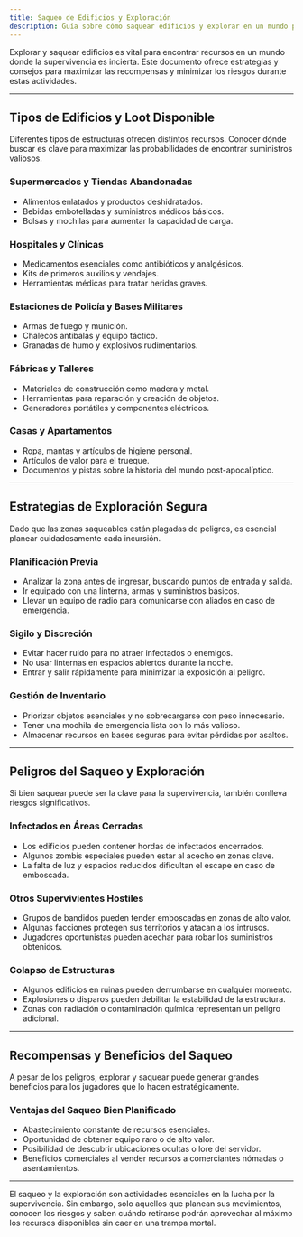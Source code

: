 ```yaml
---
title: Saqueo de Edificios y Exploración
description: Guía sobre cómo saquear edificios y explorar en un mundo post-apocalíptico.
---
```


Explorar y saquear edificios es vital para encontrar recursos en un mundo donde la supervivencia es incierta. Este documento ofrece estrategias y consejos para maximizar las recompensas y minimizar los riesgos durante estas actividades.

---

## **Tipos de Edificios y Loot Disponible**
Diferentes tipos de estructuras ofrecen distintos recursos. Conocer dónde buscar es clave para maximizar las probabilidades de encontrar suministros valiosos.

### **Supermercados y Tiendas Abandonadas**
- Alimentos enlatados y productos deshidratados.
- Bebidas embotelladas y suministros médicos básicos.
- Bolsas y mochilas para aumentar la capacidad de carga.

### **Hospitales y Clínicas**
- Medicamentos esenciales como antibióticos y analgésicos.
- Kits de primeros auxilios y vendajes.
- Herramientas médicas para tratar heridas graves.

### **Estaciones de Policía y Bases Militares**
- Armas de fuego y munición.
- Chalecos antibalas y equipo táctico.
- Granadas de humo y explosivos rudimentarios.

### **Fábricas y Talleres**
- Materiales de construcción como madera y metal.
- Herramientas para reparación y creación de objetos.
- Generadores portátiles y componentes eléctricos.

### **Casas y Apartamentos**
- Ropa, mantas y artículos de higiene personal.
- Artículos de valor para el trueque.
- Documentos y pistas sobre la historia del mundo post-apocalíptico.

---

## **Estrategias de Exploración Segura**
Dado que las zonas saqueables están plagadas de peligros, es esencial planear cuidadosamente cada incursión.

### **Planificación Previa**
- Analizar la zona antes de ingresar, buscando puntos de entrada y salida.
- Ir equipado con una linterna, armas y suministros básicos.
- Llevar un equipo de radio para comunicarse con aliados en caso de emergencia.

### **Sigilo y Discreción**
- Evitar hacer ruido para no atraer infectados o enemigos.
- No usar linternas en espacios abiertos durante la noche.
- Entrar y salir rápidamente para minimizar la exposición al peligro.

### **Gestión de Inventario**
- Priorizar objetos esenciales y no sobrecargarse con peso innecesario.
- Tener una mochila de emergencia lista con lo más valioso.
- Almacenar recursos en bases seguras para evitar pérdidas por asaltos.

---

## **Peligros del Saqueo y Exploración**
Si bien saquear puede ser la clave para la supervivencia, también conlleva riesgos significativos.

### **Infectados en Áreas Cerradas**
- Los edificios pueden contener hordas de infectados encerrados.
- Algunos zombis especiales pueden estar al acecho en zonas clave.
- La falta de luz y espacios reducidos dificultan el escape en caso de emboscada.

### **Otros Supervivientes Hostiles**
- Grupos de bandidos pueden tender emboscadas en zonas de alto valor.
- Algunas facciones protegen sus territorios y atacan a los intrusos.
- Jugadores oportunistas pueden acechar para robar los suministros obtenidos.

### **Colapso de Estructuras**
- Algunos edificios en ruinas pueden derrumbarse en cualquier momento.
- Explosiones o disparos pueden debilitar la estabilidad de la estructura.
- Zonas con radiación o contaminación química representan un peligro adicional.

---

## **Recompensas y Beneficios del Saqueo**
A pesar de los peligros, explorar y saquear puede generar grandes beneficios para los jugadores que lo hacen estratégicamente.

### **Ventajas del Saqueo Bien Planificado**
- Abastecimiento constante de recursos esenciales.
- Oportunidad de obtener equipo raro o de alto valor.
- Posibilidad de descubrir ubicaciones ocultas o lore del servidor.
- Beneficios comerciales al vender recursos a comerciantes nómadas o asentamientos.

---

El saqueo y la exploración son actividades esenciales en la lucha por la supervivencia. Sin embargo, solo aquellos que planean sus movimientos, conocen los riesgos y saben cuándo retirarse podrán aprovechar al máximo los recursos disponibles sin caer en una trampa mortal.

